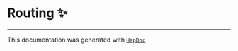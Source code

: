 # Routing ✨


---

This documentation was generated with [`HapDoc`](https://github.com/HapticX/hapdoc)
